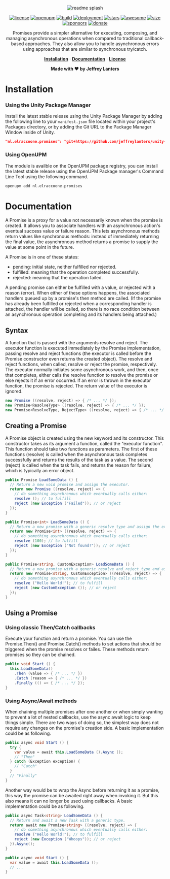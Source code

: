 <div align="center">

![readme splash](https://raw.githubusercontent.com/jeffreylanters/unity-promises/master/.github/WIKI/repository-readme-splash.png)

[![license](https://img.shields.io/badge/mit-license-red.svg?style=for-the-badge)](https://github.com/jeffreylanters/unity-promises/blob/master/LICENSE.md)
[![openupm](https://img.shields.io/npm/v/nl.elraccoone.promises?label=UPM&registry_uri=https://package.openupm.com&style=for-the-badge&color=232c37)](https://openupm.com/packages/nl.elraccoone.promises/)
[![build](https://img.shields.io/badge/build-passing-brightgreen.svg?style=for-the-badge)](https://github.com/jeffreylanters/unity-promises/actions)
[![deployment](https://img.shields.io/badge/state-success-brightgreen.svg?style=for-the-badge)](https://github.com/jeffreylanters/unity-promises/deployments)
[![stars](https://img.shields.io/github/stars/jeffreylanters/unity-promises.svg?style=for-the-badge&color=fe8523&label=stargazers)](https://github.com/jeffreylanters/unity-promises/stargazers)
[![awesome](https://img.shields.io/badge/listed-awesome-fc60a8.svg?style=for-the-badge)](https://github.com/jeffreylanters/awesome-unity-packages)
[![size](https://img.shields.io/github/languages/code-size/jeffreylanters/unity-promises?style=for-the-badge)](https://github.com/jeffreylanters/unity-promises/blob/master/Runtime)
[![sponsors](https://img.shields.io/github/sponsors/jeffreylanters?color=E12C9A&style=for-the-badge)](https://github.com/sponsors/jeffreylanters)
[![donate](https://img.shields.io/badge/donate-paypal-F23150?style=for-the-badge)](https://paypal.me/jeffreylanters)

Promises provide a simpler alternative for executing, composing, and managing asynchronous operations when compared to traditional callback-based approaches. They also allow you to handle asynchronous errors using approaches that are similar to synchronous try/catch.

[**Installation**](#installation) &middot;
[**Documentation**](#documentation) &middot;
[**License**](./LICENSE.md)

**Made with &hearts; by Jeffrey Lanters**

</div>

# Installation

### Using the Unity Package Manager

Install the latest stable release using the Unity Package Manager by adding the following line to your `manifest.json` file located within your project's Packages directory, or by adding the Git URL to the Package Manager Window inside of Unity.

```json
"nl.elraccoone.promises": "git+https://github.com/jeffreylanters/unity-promises"
```

### Using OpenUPM

The module is availble on the OpenUPM package registry, you can install the latest stable release using the OpenUPM Package manager's Command Line Tool using the following command.

```sh
openupm add nl.elraccoone.promises
```

# Documentation

A Promise is a proxy for a value not necessarily known when the promise is created. It allows you to associate handlers with an asynchronous action's eventual success value or failure reason. This lets asynchronous methods return values like synchronous methods: instead of immediately returning the final value, the asynchronous method returns a promise to supply the value at some point in the future.

A Promise is in one of these states:

- pending: initial state, neither fulfilled nor rejected.
- fulfilled: meaning that the operation completed successfully.
- rejected: meaning that the operation failed.

A pending promise can either be fulfilled with a value, or rejected with a reason (error). When either of these options happens, the associated handlers queued up by a promise's then method are called. (If the promise has already been fulfilled or rejected when a corresponding handler is attached, the handler will be called, so there is no race condition between an asynchronous operation completing and its handlers being attached.)

## Syntax

A function that is passed with the arguments resolve and reject. The executor function is executed immediately by the Promise implementation, passing resolve and reject functions (the executor is called before the Promise constructor even returns the created object). The resolve and reject functions, when called, resolve or reject the promise, respectively. The executor normally initiates some asynchronous work, and then, once that completes, either calls the resolve function to resolve the promise or else rejects it if an error occurred. If an error is thrown in the executor function, the promise is rejected. The return value of the executor is ignored.

```cs
new Promise ((resolve, reject) => { /* ... */ });
new Promise<ResolveType> ((resolve, reject) => { /* ... */ });
new Promise<ResolveType, RejectType> ((resolve, reject) => { /* ... */ });
```

## Creating a Promise

A Promise object is created using the new keyword and its constructor. This constructor takes as its argument a function, called the "executor function". This function should take two functions as parameters. The first of these functions (resolve) is called when the asynchronous task completes successfully and returns the results of the task as a value. The second (reject) is called when the task fails, and returns the reason for failure, which is typically an error object.

```cs
public Promise LoadSomeData () {
  // Return a new void promise and assign the executor.
  return new Promise ((resolve, reject) => {
    // do something asynchronous which eventually calls either:
    resolve (); // to fulfill
    reject (new Exception ("Failed")); // or reject
  });
}

public Promise<int> LoadSomeData () {
  // Return a new promise with a generic resolve type and assign the executor.
  return new Promise<int> ((resolve, reject) => {
    // do something asynchronous which eventually calls either:
    resolve (100); // to fulfill
    reject (new Exception ("Not found!")); // or reject
  });
}

public Promise<string, CustomException> LoadSomeData () {
  // Return a new promise with a generic resolve and reject type and assign the executor.
  return new Promise<string, CustomException> ((resolve, reject) => {
    // do something asynchronous which eventually calls either:
    resolve ("Hello World!"); // to fulfill
    reject (new CustomException ()); // or reject
  });
}
```

## Using a Promise

### Using classic Then/Catch callbacks

Execute your function and return a promise. You can use the Promise.Then() and Promise.Catch() methods to set actions that should be triggered when the promise resolves or failes. These methods return promises so they can be chained.

```cs
public void Start () {
  this.LoadSomeData()
    .Then (value => { /* ... */ })
    .Catch (reason => { /* ... */ })
    .Finally (() => { /* ... */ });
}
```

### Using Async/Await methods

When chaining multiple promises after one another or when simply wanting to prevent a lot of nested callbacks, use the async await logic to keep things simple. There are two ways of doing so, the simplest way does not require any changes on the promise's creation side. A basic implementation could be as following.

```cs
public async void Start () {
  try {
    var value = await this.LoadSomeData ().Async ();
    // "Then"
  } catch (Exception exception) {
    // "Catch"
  }
  // "Finally"
}
```

Another way would be to wrap the Async before returning it as a promise, this way the promise can be awaited right away when invoking it. But this also means it can no longer be used using callbacks. A basic implementation could be as following.

```csharp
public async Task<string> LoadSomeData () {
  // Return and await a new Task with a generic type.
  return await new Promise<string> ((resolve, reject) => {
    // do something asynchronous which eventually calls either:
    resolve ("Hello World!"); // to fulfill
    reject (new Exception ("Whoops")); // or reject
  }).Async();
}

public async void Start () {
  var value = await this.LoadSomeData ();
  // ...
}
```
